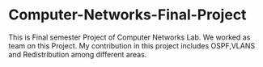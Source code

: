 # Computer-Networks-Final-Project
This is Final semester Project of Computer Networks Lab. We worked as team on this Project. My contribution in this project includes OSPF,VLANS and Redistribution among different areas.
